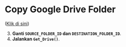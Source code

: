 # Copy Google Drive Folder

([Klik di sini](https://script.google.com/))

3. **Ganti `SOURCE_FOLDER_ID` dan `DESTINATION_FOLDER_ID`**.
4. **Jalankan `Get_Drive()`**.
